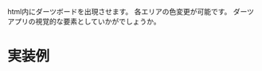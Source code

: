html内にダーツボードを出現させます。
各エリアの色変更が可能です。
ダーツアプリの視覚的な要素としていかがでしょうか。

# 実装例
<!DOCTYPE HTML PUBLIC "-//W3C//DTD HTML 4.01 Transitional//EN"
	"http://www.w3.org/TR/html4/loose.dtd">
<html>
	<head>
		<script src="//cdnjs.cloudflare.com/ajax/libs/jquery/2.1.4/jquery.min.js"></script>
		<script src="//cdnjs.cloudflare.com/ajax/libs/jcanvas/21.0.1/min/jcanvas.min.js"></script>
		<script type="text/javascript" src="script/darts_board.js"></script>
	</head>
	<body>
		<!-- idは固定 -->
		<div id="canvas">
		</div>
	</body>
</html>
